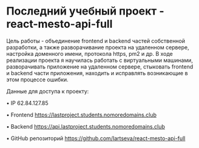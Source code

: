 # Последний учебный проект - react-mesto-api-full

Цель работы - объединение frontend и backend частей собственной разработки, а также разворачивание проекта на удаленном сервере, настройка доменного имени, протокола https, pm2 и др.
В ходе реализации проекта я научилась работать с виртуальными машинами, разворачивать приложение на удаленном сервере, стыковать frontend и backend части приложения, находить и исправлять возникающие в этом процессе ошибки.

Данные для доступа к проекту:

• IP 62.84.127.85

• Frontend https://lastproject.students.nomoredomains.club

• Backend https://api.lastproject.students.nomoredomains.club

• GitHub репозиторий https://github.com/Iartseva/react-mesto-api-full
